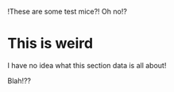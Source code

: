 !These are some test mice?! Oh no!?

# This is weird

I have no idea what this section data is all about!

Blah!??
